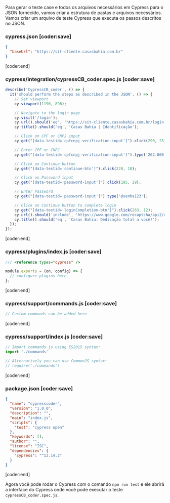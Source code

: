 Para gerar o teste case e todos os arquivos necessários em Cypress para o JSON fornecido, vamos criar a estrutura de pastas e arquivos necessários. Vamos criar um arquivo de teste Cypress que executa os passos descritos no JSON.

### cypress.json [coder:save]
```json
{
  "baseUrl": "https://sit-cliente.casasbahia.com.br"
}
```
[coder:end]

### cypress/integration/cypressCB_coder.spec.js [coder:save]
```javascript
describe('CypressCB_coder', () => {
  it('should perform the steps as described in the JSON', () => {
    // Set viewport
    cy.viewport(1190, 896);

    // Navigate to the login page
    cy.visit('/login');
    cy.url().should('eq', 'https://sit-cliente.casasbahia.com.br/login');
    cy.title().should('eq', 'Casas Bahia | Identificação');

    // Click on CPF or CNPJ input
    cy.get("[data-testid='cpfcnpj-verification-input']").click(290, 23);

    // Enter CPF or CNPJ
    cy.get("[data-testid='cpfcnpj-verification-input']").type('262.860.300-42');

    // Click on Continue button
    cy.get("[data-testid='continue-btn']").click(228, 18);

    // Click on Password input
    cy.get("[data-testid='password-input']").click(195, 29);

    // Enter Password
    cy.get("[data-testid='password-input']").type('@senha123');

    // Click on Continue button to complete login
    cy.get("[data-testid='loginCompletion-btn']").click(263, 12);
    cy.url().should('include', 'https://www.google.com/recaptcha/api2/anchor');
    cy.title().should('eq', 'Casas Bahia: Dedicação total a você!');
  });
});
```
[coder:end]

### cypress/plugins/index.js [coder:save]
```javascript
/// <reference types="cypress" />

module.exports = (on, config) => {
  // configure plugins here
};
```
[coder:end]

### cypress/support/commands.js [coder:save]
```javascript
// Custom commands can be added here
```
[coder:end]

### cypress/support/index.js [coder:save]
```javascript
// Import commands.js using ES2015 syntax:
import './commands'

// Alternatively you can use CommonJS syntax:
// require('./commands')
```
[coder:end]

### package.json [coder:save]
```json
{
  "name": "cypresscoder",
  "version": "1.0.0",
  "description": "",
  "main": "index.js",
  "scripts": {
    "test": "cypress open"
  },
  "keywords": [],
  "author": "",
  "license": "ISC",
  "dependencies": {
    "cypress": "^13.14.2"
  }
}
```
[coder:end]

Agora você pode rodar o Cypress com o comando `npm run test` e ele abrirá a interface do Cypress onde você pode executar o teste `cypressCB_coder.spec.js`.